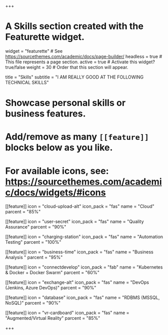 +++
# A Skills section created with the Featurette widget.
widget = "featurette"  # See https://sourcethemes.com/academic/docs/page-builder/
headless = true  # This file represents a page section.
active = true  # Activate this widget? true/false
weight = 30  # Order that this section will appear.

title = "Skills"
subtitle = "I AM REALLY GOOD AT THE FOLLOWING TECHNICAL SKILLS"

# Showcase personal skills or business features.
# 
# Add/remove as many `[[feature]]` blocks below as you like.
# 
# For available icons, see: https://sourcethemes.com/academic/docs/widgets/#icons

[[feature]]
  icon = "cloud-upload-alt"
  icon_pack = "fas"
  name = "Cloud"
  parcent = "85%"
  
[[feature]]
  icon = "user-secret"
  icon_pack = "fas"
  name = "Quality Assurance"
  parcent = "90%"  
  
[[feature]]
  icon = "charging-station"
  icon_pack = "fas"
  name = "Automation Testing"
  parcent = "100%"
  
[[feature]]
  icon = "business-time"
  icon_pack = "fas"
  name = "Business Analysis "
  parcent = "95%"

[[feature]]
  icon = "connectdevelop"
  icon_pack = "fab"
  name = "Kubernetes & Docker + Docker Swarm"
  parcent = "60%"

[[feature]]
  icon = "exchange-alt"
  icon_pack = "fas"
  name = "DevOps (Jenkins, Azure DevOps)"
  parcent = "90%"

[[feature]]
  icon = "database"
  icon_pack = "fas"
  name = "RDBMS (MSSQL, NoSQL)"
  parcent = "90%"

[[feature]]
  icon = "vr-cardboard"
  icon_pack = "fas"
  name = "Augmented/Virtual  Reality"
  parcent = "85%"

+++
